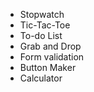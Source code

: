 - Stopwatch
- Tic-Tac-Toe
- To-do List
- Grab and Drop
- Form validation
- Button Maker
- Calculator